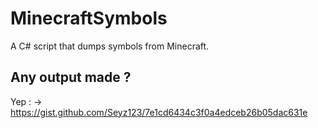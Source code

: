 # MinecraftSymbols
A C# script that dumps symbols from Minecraft.

## Any output made ?
Yep :
-> https://gist.github.com/Seyz123/7e1cd6434c3f0a4edceb26b05dac631e
